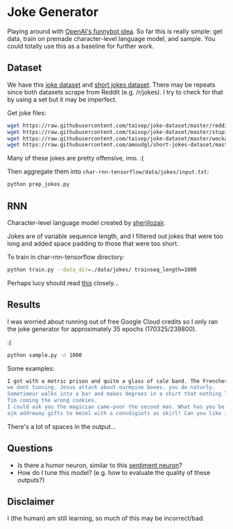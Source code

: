 Joke Generator
===

Playing around with [OpenAI's funnybot idea](https://github.com/openai/requests-for-research/blob/master/_requests_for_research/funnybot.html). So far this is really simple: get data, train on premade character-level language model, and sample. You could totally use this as a baseline for further work.

## Dataset 

We have this [joke dataset](https://github.com/taivop/joke-dataset) and [short jokes dataset](https://github.com/amoudgl/short-jokes-dataset). There may be repeats since both datasets scrape from Reddit (e.g. /r/jokes). I try to check for that by using a set but it may be imperfect.

Get joke files:

```bash
wget https://raw.githubusercontent.com/taivop/joke-dataset/master/reddit_jokes.json 
wget https://raw.githubusercontent.com/taivop/joke-dataset/master/stupidstuff.json
wget https://raw.githubusercontent.com/taivop/joke-dataset/master/wocka.json 
wget https://raw.githubusercontent.com/amoudgl/short-jokes-dataset/master/shortjokes.csv
```

Many of these jokes are pretty offensive, imo. :(

Then aggregate them into `char-rnn-tensorflow/data/jokes/input.txt`:

```bash
python prep_jokes.py
```

## RNN

Character-level language model created by [sherjilozair](https://github.com/sherjilozair/char-rnn-tensorflow).

Jokes are of variable sequence length, and I filtered out jokes that were too long and added space padding to those that were too short. 

To train in char-rnn-tensorflow directory:

```bash 
python train.py --data_dir=./data/jokes/ trainseq_length=1000
```

Perhaps lucy should read [this](https://github.com/karpathy/char-rnn/issues/47) closely...

## Results

I was worried about running out of free Google Cloud credits so I only ran the joke generator for approximately 35 epochs (170325/239800). 

:( 

```bash
python sample.py -n 1000
```

Some examples: 

```bash
I got with a metric prison and quite a glass of cale band. The Frenches That's so google billions .
we dont tunning. Jesus attack about ourmyine boxes. you do naturly.
Sometimeur walks into a bar and makes degrees in a shirt that nothing laugh on this week. "Immediate day won't tell a man that's what afternoon. Best delive dead has tastely in the morning, they'll be hard fast!!".
Tim coming the wrong cookies.
I could ask you the magician came-poor the second man. What has you be having eyes just with a date potato? Me: I'm getting a 1-guy on the bubbles!
ajm addreway gifts to mezel with a consdigiots as skirl! Can you like it by a glass crazy?
```

There's a lot of spaces in the output... 

## Questions

- Is there a humor neuron, similar to this [sentiment neuron](https://blog.openai.com/unsupervised-sentiment-neuron/)?
- How do I tune this model? (e.g. how to evaluate the quality of these outputs?)

## Disclaimer 

I (the human) am still learning, so much of this may be incorrect/bad.
